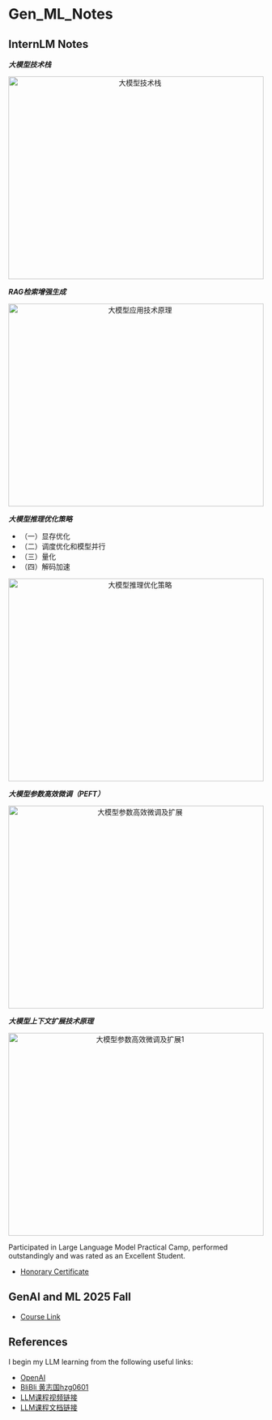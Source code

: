 # Gen_ML_Notes

## InternLM Notes

***大模型技术栈***


<div style="text-align: center; overflow: hidden; max-width: 800px; margin: 0 auto;">
  <img src="images/大模型技术栈.png" alt="大模型技术栈" style="width: 100%; height: auto; object-fit: cover; max-height: 400px;" />
</div>

 

***RAG检索增强生成***


<div style="text-align: center; overflow: hidden; max-width: 800px; margin: 0 auto;">
  <img src="images/大模型应用技术原理.png" alt="大模型应用技术原理" style="width: 100%; height: auto; object-fit: cover; max-height: 400px;" />
</div>


***大模型推理优化策略***


* （一）显存优化
* （二）调度优化和模型并行
* （三）量化
* （四）解码加速

<div style="text-align: center; overflow: hidden; max-width: 800px; margin: 0 auto;">
  <img src="images/大模型推理优化策略.png" alt="大模型推理优化策略" style="width: 100%; height: auto; object-fit: cover; max-height: 400px;" />
</div>

***大模型参数高效微调（PEFT）***

<div style="text-align: center; overflow: hidden; max-width: 800px; margin: 0 auto;">
  <img src="images/大模型参数高效微调及扩展.png" alt="大模型参数高效微调及扩展" style="width: 100%; height: auto; object-fit: cover; max-height: 400px;" />
</div>


***大模型上下文扩展技术原理***

<div style="text-align: center; overflow: hidden; max-width: 800px; margin: 0 auto;">
  <img src="images/大模型参数高效微调及扩展1.png" alt="大模型参数高效微调及扩展1" style="width: 100%; height: auto; object-fit: cover; max-height: 400px;" />
</div>


Participated in Large Language Model Practical Camp, performed outstandingly and was rated as an Excellent Student.

* [Honorary Certificate](pdf/honor.pdf)

## GenAI and ML 2025 Fall


* [Course Link](https://speech.ee.ntu.edu.tw/~hylee/GenAI-ML/2025-fall.php)


## References

I begin my LLM learning from the following useful links:

* [OpenAI](https://www.openai.com)
* [BliBli 黄志国hzg0601](https://space.bilibili.com/286387578)
* [LLM课程视频链接](https://www.bilibili.com/video/BV1sT4y1p71V/)
* [LLM课程文档链接](https://github.com/InternLM/tutorial/tree/main/langchain)

